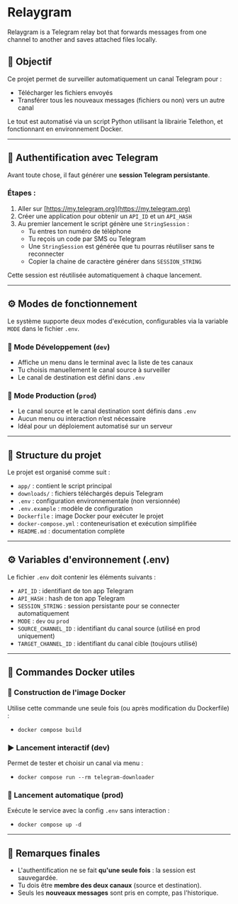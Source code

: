 # Relaygram
Relaygram is a Telegram relay bot that forwards messages from one channel to another and saves attached files locally.

## 🧠 Objectif

Ce projet permet de surveiller automatiquement un canal Telegram pour :
- Télécharger les fichiers envoyés
- Transférer tous les nouveaux messages (fichiers ou non) vers un autre canal

Le tout est automatisé via un script Python utilisant la librairie Telethon, et fonctionnant en environnement Docker.

---

## 🔐 Authentification avec Telegram

Avant toute chose, il faut générer une **session Telegram persistante**.

### Étapes :
1. Aller sur [https://my.telegram.org](https://my.telegram.org)
2. Créer une application pour obtenir un `API_ID` et un `API_HASH`
3. Au premier lancement le script génère une `StringSession` :
    - Tu entres ton numéro de téléphone
    - Tu reçois un code par SMS ou Telegram
    - Une `StringSession` est générée que tu pourras réutiliser sans te reconnecter
    - Copier la chaine de caractère générer dans `SESSION_STRING`
     
Cette session est réutilisée automatiquement à chaque lancement.

---

## ⚙️ Modes de fonctionnement

Le système supporte deux modes d'exécution, configurables via la variable `MODE` dans le fichier `.env`.

### 🧪 Mode Développement (`dev`)
- Affiche un menu dans le terminal avec la liste de tes canaux
- Tu choisis manuellement le canal source à surveiller
- Le canal de destination est défini dans `.env`

### 🚀 Mode Production (`prod`)
- Le canal source et le canal destination sont définis dans `.env`
- Aucun menu ou interaction n’est nécessaire
- Idéal pour un déploiement automatisé sur un serveur

---

## 📁 Structure du projet

Le projet est organisé comme suit :

- `app/` : contient le script principal
- `downloads/` : fichiers téléchargés depuis Telegram
- `.env` : configuration environnementale (non versionnée)
- `.env.example` : modèle de configuration
- `Dockerfile` : image Docker pour exécuter le projet
- `docker-compose.yml` : conteneurisation et exécution simplifiée
- `README.md` : documentation complète

---

## ⚙️ Variables d'environnement (.env)

Le fichier `.env` doit contenir les éléments suivants :

- `API_ID` : identifiant de ton app Telegram
- `API_HASH` : hash de ton app Telegram
- `SESSION_STRING` : session persistante pour se connecter automatiquement
- `MODE` : `dev` ou `prod`
- `SOURCE_CHANNEL_ID` : identifiant du canal source (utilisé en prod uniquement)
- `TARGET_CHANNEL_ID` : identifiant du canal cible (toujours utilisé)

---

## 🐳 Commandes Docker utiles

### 🔧 Construction de l'image Docker

Utilise cette commande une seule fois (ou après modification du Dockerfile) :
- `docker compose build`

### ▶️ Lancement interactif (dev)

Permet de tester et choisir un canal via menu :
- `docker compose run --rm telegram-downloader`

### 🚀 Lancement automatique (prod)

Exécute le service avec la config `.env` sans interaction :
- `docker compose up -d`

---

## 📝 Remarques finales

- L'authentification ne se fait **qu'une seule fois** : la session est sauvegardée.
- Tu dois être **membre des deux canaux** (source et destination).
- Seuls les **nouveaux messages** sont pris en compte, pas l'historique.

